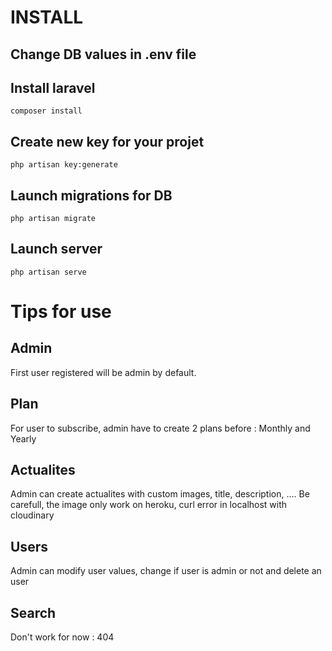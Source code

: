 # INSTALL


## Change DB values in .env file

## Install laravel
`composer install`

## Create new key for your projet
`php artisan key:generate`

## Launch migrations for DB
`php artisan migrate`

## Launch server
`php artisan serve`



# Tips for use

## Admin
First user registered will be admin by default.

## Plan
For user to subscribe, admin have to create 2 plans before : Monthly and Yearly

## Actualites
Admin can create actualites with custom images, title, description, ....
Be carefull, the image only work on heroku, curl error in localhost with cloudinary

## Users
Admin can modify user values, change if user is admin or not and delete an user

## Search
Don't work for now : 404
